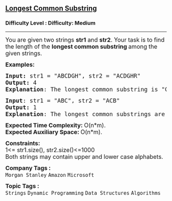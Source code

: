 <h2><a href="https://www.geeksforgeeks.org/problems/longest-common-substring1452/1?page=1&difficulty=Medium&status=unsolved,attempted&sortBy=submissions">Longest Common Substring</a></h2><h3>Difficulty Level : Difficulty: Medium</h3><hr><div class="problems_problem_content__Xm_eO"><p><span style="font-size: 18px;">You are given two strings <strong>str1</strong> and <strong>str2</strong>. Your task is to find the length of the <strong>longest common substring </strong>among the given strings.</span></p>
<p><span style="font-size: 18px;"><strong>Examples:</strong></span></p>
<pre><span style="font-size: 18px;"><strong>Input: </strong>str1 = "ABCDGH", str2 = "ACDGHR"
<strong>Output:</strong> 4
<strong>Explanation</strong>: The longest common substring is "CDGH" which has length 4.</span>
</pre>
<pre><span style="font-size: 18px;"><strong>Input</strong>: str1 = "ABC", str2 = "ACB"
<strong>Output:</strong> 1
<strong>Explanation</strong>: The longest common substrings are "A", "B", "C" all having length 1.
</span></pre>
<p><span style="font-size: 18px;"><strong>Expected Time Complexity: </strong>O(n*m).<br><strong>Expected Auxiliary Space:&nbsp;</strong>O(n*m).</span></p>
<p><span style="font-size: 18px;"><strong>Constraints:</strong><br>1&lt;= str1.size(), str2.size()&lt;=1000<br>Both strings may contain upper and lower case alphabets.</span></p></div><p><span style=font-size:18px><strong>Company Tags : </strong><br><code>Morgan Stanley</code>&nbsp;<code>Amazon</code>&nbsp;<code>Microsoft</code>&nbsp;<br><p><span style=font-size:18px><strong>Topic Tags : </strong><br><code>Strings</code>&nbsp;<code>Dynamic Programming</code>&nbsp;<code>Data Structures</code>&nbsp;<code>Algorithms</code>&nbsp;